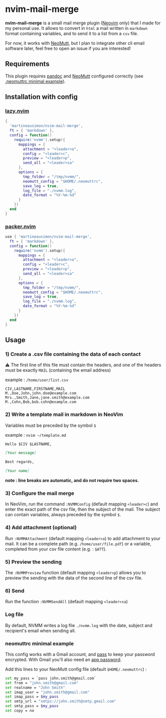 # nvim-mail-merge

**nvim-mail-merge** is a small mail merge plugin ([Neovim](https://github.com/neovim/neovim) only) that I made for my personal use. It allows to convert in `html` a mail written in `markdown` format containing variables, and to send it to a list from a `csv` file.

For now, it works with [NeoMutt](https://github.com/neomutt), but I plan to integrate other cli email software later, feel free to open an issue if you are interested!

## Requirements

This plugin requires [pandoc](https://github.com/jgm/pandoc) and [NeoMutt](https://github.com/neomutt) configured correctly (see [.neomuttrc minimal example](https://github.com/martineausimon/nvim-mail-merge#neomuttrc-minimal-example)).

## Installation with config

### [lazy.nvim](https://github.com/folke/lazy.nvim)

```lua 
{ 
  'martineausimon/nvim-mail-merge',
  ft = { 'markdown' },
  config = function()
    require('nvmm').setup({
      mappings = {
        attachment = "<leader>a",
        config = "<leader>c",
        preview = "<leader>p",
        send_all = "<leader>sa"
      },
      options = {
        tmp_folder = "/tmp/nvmm/", 
        neomutt_config = "$HOME/.neomuttrc",
        save_log = true,
        log_file = "./nvmm.log",
        date_format = "%Y-%m-%d"
      }
    })
  end
}
```

### [packer.nvim](https://github.com/wbthomason/packer.nvim)

```lua
use { 'martineausimon/nvim-mail-merge',
  ft = { 'markdown' },
  config = function()
    require('nvmm').setup({
      mappings = {
        attachment = "<leader>a",
        config = "<leader>c",
        preview = "<leader>p",
        send_all = "<leader>sa"
      },
      options = {
        tmp_folder = "/tmp/nvmm/", 
        neomutt_config = "$HOME/.neomuttrc",
        save_log = true,
        log_file = "./nvmm.log",
        date_format = "%Y-%m-%d"
      }
    })
  end
}
```

## Usage

### 1) Create a .csv file containing the data of each contact

⚠ The first line of this file must contain the headers, and one of the headers must be exactly `MAIL` (containing the email address)

example : `/home/user/list.csv`

```csv
CIV,LASTNAME,FIRSTNAME,MAIL
M.,Doe,John,john.doe@example.com
Mrs.,Smith,Jane,jane.smith@example.com
M.,Cohn,Bob,bob.cohn@example.com
```
### 2) Write a template mail in markdown in NeoVim

Variables must be preceded by the symbol `$`

example : `nvim ~/template.md`

```markdown
Hello $CIV $LASTNAME,

[Your message]

Best regards,

[Your name]
```

**note : line breaks are automatic, and do not require two spaces.**

### 3) Configure the mail merge

In NeoVim, run the command `:NVMMConfig` (default mapping `<leader>c`) and enter the exact path of the csv file, then the subject of the mail. The subject can contain variables, always preceded by the symbol `$`.

### 4) Add attachment (optional)

Run `:NVMMAttachment` (default mapping `<leader>a`) to add attachment to your mail. It can be a complete path (e.g. `/home/user/file.pdf`) or a variable, completed from your csv file content (e.g. : `$ATT`).

### 5) Preview the sending

The `:NVMMPreview` function (default mapping `<leader>p`) allows you to preview the sending with the data of the second line of the csv file.

### 6) Send

Run the function `:NVMMSendAll` (default mapping `<leader>sa`)

### Log file

By default, NVMM writes a log file `./nvmm.log` with the date, subject and recipient's email when sending all.

### neomuttrc minimal example

This config works with a Gmail account, and [pass](https://wiki.archlinux.org/title/Pass) to keep your password encrypted. With Gmail you'll also need an [app password](https://support.google.com/accounts/answer/185833?hl=en).

Add this lines to your NeoMutt config file (default `$HOME/.neomuttrc`) :

```bash
set my_pass = `pass john.smith@gmail.com`
set from = "john.smith@gmail.com"
set realname = "John Smith"
set imap_user = "john.smith@gmail.com"
set imap_pass = $my_pass
set smtp_url = "smtps://john.smith@smtp.gmail.com"
set smtp_pass = $my_pass
set copy = no
```
